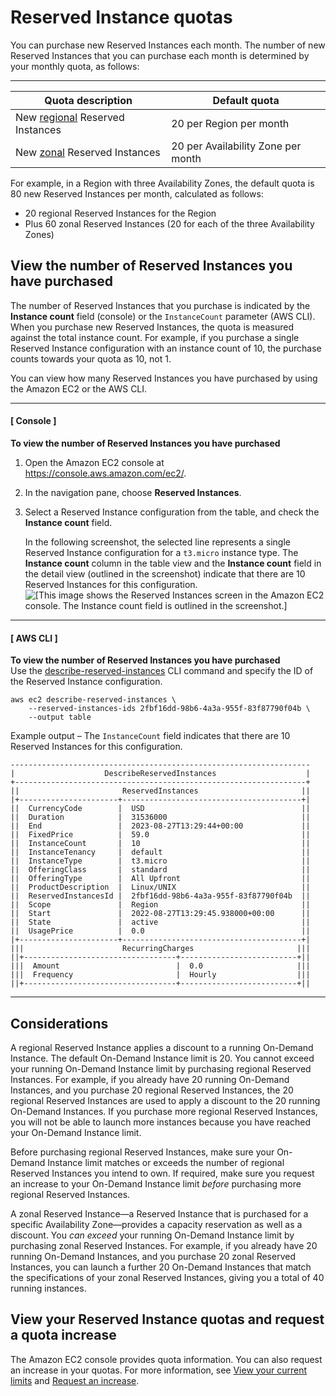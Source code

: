 # Reserved Instance quotas<a name="ri-limits"></a>

You can purchase new Reserved Instances each month\. The number of new Reserved Instances that you can purchase each month is determined by your monthly quota, as follows:


****  

| Quota description | Default quota | 
| --- | --- | 
|  New [regional](apply_ri.md#apply-regional-ri) Reserved Instances  | 20 per Region per month | 
|  New [zonal](apply_ri.md#apply-zonal-ri) Reserved Instances  | 20 per Availability Zone per month | 

For example, in a Region with three Availability Zones, the default quota is 80 new Reserved Instances per month, calculated as follows:
+ 20 regional Reserved Instances for the Region
+ Plus 60 zonal Reserved Instances \(20 for each of the three Availability Zones\)

## View the number of Reserved Instances you have purchased<a name="view-number-of-purchased-reserved-instances"></a>

The number of Reserved Instances that you purchase is indicated by the **Instance count** field \(console\) or the `InstanceCount` parameter \(AWS CLI\)\. When you purchase new Reserved Instances, the quota is measured against the total instance count\. For example, if you purchase a single Reserved Instance configuration with an instance count of 10, the purchase counts towards your quota as 10, not 1\.

You can view how many Reserved Instances you have purchased by using the Amazon EC2 or the AWS CLI\.

------
#### [ Console ]

**To view the number of Reserved Instances you have purchased**

1. Open the Amazon EC2 console at [https://console\.aws\.amazon\.com/ec2/](https://console.aws.amazon.com/ec2/)\.

1. In the navigation pane, choose **Reserved Instances**\.

1. Select a Reserved Instance configuration from the table, and check the **Instance count** field\.

   In the following screenshot, the selected line represents a single Reserved Instance configuration for a `t3.micro` instance type\. The **Instance count** column in the table view and the **Instance count** field in the detail view \(outlined in the screenshot\) indicate that there are 10 Reserved Instances for this configuration\.  
![\[This image shows the Reserved Instances screen in the Amazon EC2 console. The Instance count field is outlined in the screenshot.\]](http://docs.aws.amazon.com/AWSEC2/latest/UserGuide/images/ri-instance-count.png)

------
#### [ AWS CLI ]

**To view the number of Reserved Instances you have purchased**  
Use the [ describe\-reserved\-instances](https://docs.aws.amazon.com/cli/latest/reference/ec2/describe-reserved-instances.html) CLI command and specify the ID of the Reserved Instance configuration\.

```
aws ec2 describe-reserved-instances \
    --reserved-instances-ids 2fbf16dd-98b6-4a3a-955f-83f87790f04b \
    --output table
```

Example output – The `InstanceCount` field indicates that there are 10 Reserved Instances for this configuration\.

```
-------------------------------------------------------------------
|                    DescribeReservedInstances                    |
+-----------------------------------------------------------------+
||                       ReservedInstances                       ||
|+----------------------+----------------------------------------+|
||  CurrencyCode        |  USD                                   ||
||  Duration            |  31536000                              ||
||  End                 |  2023-08-27T13:29:44+00:00             ||
||  FixedPrice          |  59.0                                  ||
||  InstanceCount       |  10                                    ||
||  InstanceTenancy     |  default                               ||
||  InstanceType        |  t3.micro                              ||
||  OfferingClass       |  standard                              ||
||  OfferingType        |  All Upfront                           ||
||  ProductDescription  |  Linux/UNIX                            ||
||  ReservedInstancesId |  2fbf16dd-98b6-4a3a-955f-83f87790f04b  ||
||  Scope               |  Region                                ||
||  Start               |  2022-08-27T13:29:45.938000+00:00      ||
||  State               |  active                                ||
||  UsagePrice          |  0.0                                   ||
|+----------------------+----------------------------------------+|
|||                      RecurringCharges                       |||
||+----------------------------------+--------------------------+||
|||  Amount                          |  0.0                     |||
|||  Frequency                       |  Hourly                  |||
||+----------------------------------+--------------------------+||
```

------

## Considerations<a name="ri-quota-considerations"></a>

A regional Reserved Instance applies a discount to a running On\-Demand Instance\. The default On\-Demand Instance limit is 20\. You cannot exceed your running On\-Demand Instance limit by purchasing regional Reserved Instances\. For example, if you already have 20 running On\-Demand Instances, and you purchase 20 regional Reserved Instances, the 20 regional Reserved Instances are used to apply a discount to the 20 running On\-Demand Instances\. If you purchase more regional Reserved Instances, you will not be able to launch more instances because you have reached your On\-Demand Instance limit\.

Before purchasing regional Reserved Instances, make sure your On\-Demand Instance limit matches or exceeds the number of regional Reserved Instances you intend to own\. If required, make sure you request an increase to your On\-Demand Instance limit *before* purchasing more regional Reserved Instances\.

A zonal Reserved Instance—a Reserved Instance that is purchased for a specific Availability Zone—provides a capacity reservation as well as a discount\. You *can exceed* your running On\-Demand Instance limit by purchasing zonal Reserved Instances\. For example, if you already have 20 running On\-Demand Instances, and you purchase 20 zonal Reserved Instances, you can launch a further 20 On\-Demand Instances that match the specifications of your zonal Reserved Instances, giving you a total of 40 running instances\.

## View your Reserved Instance quotas and request a quota increase<a name="view-ri-quotas"></a>

The Amazon EC2 console provides quota information\. You can also request an increase in your quotas\. For more information, see [View your current limits](ec2-resource-limits.md#view-limits) and [Request an increase](ec2-resource-limits.md#request-increase)\.